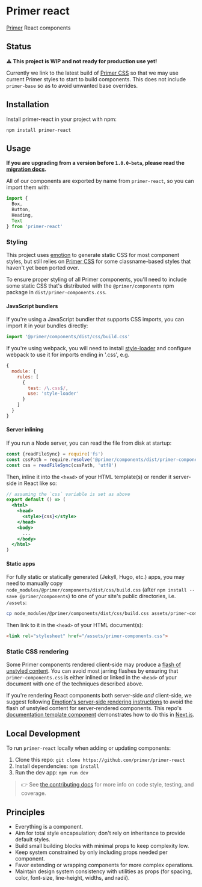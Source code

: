 # Primer react

[Primer](https://primer.github.io/) React components

## Status

**⚠️ This project is WIP and not ready for production use yet!**

Currently we link to the latest build of [Primer CSS] so that we may use current Primer styles to start to build components. This does not include `primer-base` so as to avoid unwanted base overrides.

## Installation

Install primer-react in your project with npm:

```
npm install primer-react
```

## Usage

**If you are upgrading from a version before `1.0.0-beta`, please read the [migration docs](migrating.md).**

All of our components are exported by name from `primer-react`, so you can import them with:

```js
import {
  Box,
  Button,
  Heading,
  Text
} from 'primer-react'
```

### Styling

This project uses [emotion] to generate static CSS for most component styles, but still relies on [Primer CSS] for some classname-based styles that haven't yet been ported over.

To ensure proper styling of all Primer components, you'll need to include some static CSS that's distributed with the `@primer/components` npm package in `dist/primer-components.css`.

#### JavaScript bundlers
If you're using a JavaScript bundler that supports CSS imports, you can import it in your bundles directly:

```js
import '@primer/components/dist/css/build.css'
```
    
If you're using webpack, you will need to install [style-loader](https://github.com/webpack-contrib/style-loader) and  configure webpack to use it for imports ending in '.css', e.g.
    
```js
{
  module: {
    rules: [
      {
        test: /\.css$/,
        use: 'style-loader'
      }
    ]
  }
}
```

#### Server inlining
If you run a Node server, you can read the file from disk at startup:

```jsx
const {readFileSync} = require('fs')
const cssPath = require.resolve('@primer/components/dist/primer-components.css')
const css = readFileSync(cssPath, 'utf8')
```
    
Then, inline it into the `<head>` of your HTML template(s) or render it server-side in React like so:
    
```jsx
// assuming the `css` variable is set as above
export default () => (
  <html>
    <head>
      <style>{css}</style>
    </head>
    <body>
      ...
    </body>
  </html>
)
```

#### Static apps
For fully static or statically generated (Jekyll, Hugo, etc.) apps, you may need to manually copy `node_modules/@primer/components/dist/css/build.css` (after `npm install --save @primer/components`) to one of your site's public directories, i.e. `/assets`:

```sh
cp node_modules/@primer/components/dist/css/build.css assets/primer-components.css
```
    
Then link to it in the `<head>` of your HTML document(s):
    
```html
<link rel="stylesheet" href="/assets/primer-components.css">
```

### Static CSS rendering

Some Primer components rendered client-side may produce a [flash of unstyled content]. You can avoid most jarring flashes by ensuring that `primer-components.css` is either inlined or linked in the `<head>` of your document with one of the techniques described above.

If you're rendering React components both server-side _and_ client-side, we suggest following [Emotion's server-side rendering instructions](https://emotion.sh/docs/ssr) to avoid the flash of unstyled content for server-rendered components. This repo's [documentation template component](https://github.com/primer/components/blob/master/pages/_document.js) demonstrates how to do this in [Next.js].

## Local Development

To run `primer-react` locally when adding or updating components:

1. Clone this repo: `git clone https://github.com/primer/primer-react`
1. Install dependencies: `npm install`
1. Run the dev app: `npm run dev`

> 👉 See [the contributing docs](contributing.md) for more info on code style, testing, and coverage.


## Principles

- Everything is a component.
- Aim for total style encapsulation; don't rely on inheritance to provide default styles.
- Build small building blocks with minimal props to keep complexity low.
- Keep system constrained by only including props needed per component.
- Favor extending or wrapping components for more complex operations.
- Maintain design system consistency with utilities as props (for spacing, color, font-size, line-height, widths, and radii).


[emotion]: https://emotion.sh/
[Primer CSS]: https://github.com/primer/primer
[flash of unstyled content]: https://en.wikipedia.org/wiki/Flash_of_unstyled_content
[Next.js]: https://github.com/zeit/next.js
